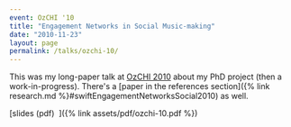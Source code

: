 ```yaml
---
event: OzCHI '10
title: "Engagement Networks in Social Music-making"
date: "2010-11-23"
layout: page
permalink: /talks/ozchi-10/
---
```


This was my long-paper talk at [OzCHI 2010](http://www.ozchi.org/ozchi2010/)
about my PhD project (then a work-in-progress). There's a [paper in the
references section]({% link research.md
%}#swiftEngagementNetworksSocial2010) as well.

[slides (pdf)&nbsp;&nbsp;<i class="fas fa-chalkboard-teacher fa-2x"></i>]({% link assets/pdf/ozchi-10.pdf %})
